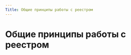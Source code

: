 ```yaml
---
Title: Общие принципы работы с реестром
---
```


Общие принципы работы с реестром
================================
